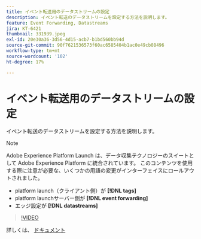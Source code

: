 ```yaml
---
title: イベント転送用のデータストリームの設定
description: イベント転送のデータストリームを設定する方法を説明します。
feature: Event Forwarding, Datastreams
jira: KT-6421
thumbnail: 331939.jpeg
exl-id: 20e30a36-3d56-4d15-acb7-b1bd560bb94d
source-git-commit: 90f7621536573f60ac6585404b1ac0e49cb08496
workflow-type: tm+mt
source-wordcount: '102'
ht-degree: 17%

---
```


# イベント転送用のデータストリームの設定

イベント転送のデータストリームを設定する方法を説明します。

>[!NOTE]
>
>Adobe Experience Platform Launch は、データ収集テクノロジーのスイートとして Adobe Experience Platform に統合されています。 このコンテンツを使用する際に注意が必要な、いくつかの用語の変更がインターフェイスにロールアウトされました。
> 
> * platform launch（クライアント側）が **[!DNL tags]**
> * platform launchサーバー側が **[!DNL event forwarding]**
> * エッジ設定が **[!DNL datastreams]**

>[!VIDEO](https://video.tv.adobe.com/v/331939?quality=12&learn=on)

詳しくは、 [ドキュメント](https://experienceleague.adobe.com/docs/experience-platform/tags/event-forwarding/getting-started.html#create-a-datastream)
